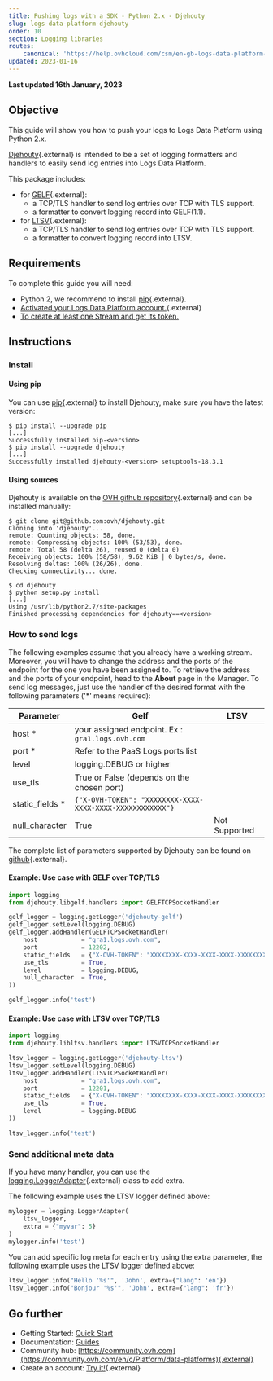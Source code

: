 ```yaml
---
title: Pushing logs with a SDK - Python 2.x - Djehouty
slug: logs-data-platform-djehouty
order: 10
section: Logging libraries
routes:
    canonical: 'https://help.ovhcloud.com/csm/en-gb-logs-data-platform-djehouty?id=kb_article_view&sysparm_article=KB0050050'
updated: 2023-01-16
---
```


**Last updated 16th January, 2023**

## Objective

This guide will show you how to push your logs to Logs Data Platform using Python 2.x.

[Djehouty](https://github.com/ovh/djehouty){.external} is intended to be a set of logging formatters and handlers to easily send log entries into Logs Data Platform.

This package includes:

- for [GELF](https://go2docs.graylog.org/4-x/getting_in_log_data/gelf.html?tocpath=Getting%20in%20Log%20Data%7CLog%20Sources%7CGELF%7C_____0#GELFPayloadSpecification){.external}:
    - a TCP/TLS handler to send log entries over TCP with TLS support.
    - a formatter to convert logging record into GELF(1.1).
- for [LTSV](http://ltsv.org/){.external}:
    - a TCP/TLS handler to send log entries over TCP with TLS support.
    - a formatter to convert logging record into LTSV.


## Requirements

To complete this guide you will need:

- Python 2, we recommend to install [pip](https://pip.pypa.io/en/stable/installing/){.external}.
- [Activated your Logs Data Platform account.](https://www.ovh.com/fr/order/express/#/new/express/resume?products=~%28~%28planCode~%27logs-account~productId~%27logs%29){.external}
- [To create at least one Stream and get its token.](/pages/platform/logs-data-platform/getting_started_quick_start)

## Instructions

### Install

#### Using pip

You can use [pip](https://pip.pypa.io/en/stable/){.external} to install Djehouty, make sure you have the latest version:


```shell-session
$ pip install --upgrade pip
[...]
Successfully installed pip-<version>
$ pip install --upgrade djehouty
[...]
Successfully installed djehouty-<version> setuptools-18.3.1
```

#### Using sources

Djehouty is available on the [OVH github repository](https://github.com/ovh/djehouty){.external} and can be installed manually:

```shell-session
$ git clone git@github.com:ovh/djehouty.git
Cloning into 'djehouty'...
remote: Counting objects: 58, done.
remote: Compressing objects: 100% (53/53), done.
remote: Total 58 (delta 26), reused 0 (delta 0)
Receiving objects: 100% (58/58), 9.62 KiB | 0 bytes/s, done.
Resolving deltas: 100% (26/26), done.
Checking connectivity... done.

$ cd djehouty
$ python setup.py install
[...]
Using /usr/lib/python2.7/site-packages
Finished processing dependencies for djehouty==<version>
```

### How to send logs

The following examples assume that you already have a working stream. Moreover, you will have to change the address and the ports of the endpoint for the one you have been assigned to. To retrieve the address and the ports of your endpoint, head to the **About** page in the Manager. To send log messages, just use the handler of the desired format with the following parameters ('*' means required):

|Parameter|Gelf|LTSV|
|---|---|---|
|host *|your assigned endpoint. Ex : `gra1.logs.ovh.com`||
|port *|Refer to the PaaS Logs ports list||
|level|logging.DEBUG or higher||
|use_tls|True or False (depends on the chosen port)||
|static_fields *|`{"X-OVH-TOKEN": "XXXXXXXX-XXXX-XXXX-XXXX-XXXXXXXXXXXX"}`||
|null_character|True|Not Supported|

The complete list of parameters supported by Djehouty can be found on [github](https://github.com/ovh/djehouty){.external}.


#### Example&#58; Use case with GELF over TCP/TLS

```python hl_lines="7 9"
import logging
from djehouty.libgelf.handlers import GELFTCPSocketHandler

gelf_logger = logging.getLogger('djehouty-gelf')
gelf_logger.setLevel(logging.DEBUG)
gelf_logger.addHandler(GELFTCPSocketHandler(
    host            = "gra1.logs.ovh.com",
    port            = 12202,
    static_fields   = {"X-OVH-TOKEN": "XXXXXXXX-XXXX-XXXX-XXXX-XXXXXXXXXXXX"},
    use_tls         = True,
    level           = logging.DEBUG,
    null_character  = True,
))

gelf_logger.info('test')
```

#### Example&#58; Use case with LTSV over TCP/TLS

```python hl_lines="7 9"
import logging
from djehouty.libltsv.handlers import LTSVTCPSocketHandler

ltsv_logger = logging.getLogger('djehouty-ltsv')
ltsv_logger.setLevel(logging.DEBUG)
ltsv_logger.addHandler(LTSVTCPSocketHandler(
    host            = "gra1.logs.ovh.com",
    port            = 12201,
    static_fields   = {"X-OVH-TOKEN": "XXXXXXXX-XXXX-XXXX-XXXX-XXXXXXXXXXXX"},
    use_tls         = True,
    level           = logging.DEBUG
))

ltsv_logger.info('test')
```

### Send additional meta data

If you have many handler, you can use the [logging.LoggerAdapter](https://docs.python.org/2/library/logging.html#loggeradapter-objects){.external} class to add extra.

The following example uses the LTSV logger defined above:

```python
mylogger = logging.LoggerAdapter(
    ltsv_logger,
    extra = {"myvar": 5}
)
mylogger.info('test')
```

You can add specific log meta for each entry using the extra parameter, the following example uses the LTSV logger defined above:

```python
ltsv_logger.info("Hello '%s'", 'John', extra={"lang": 'en'})
ltsv_logger.info("Bonjour '%s'", 'John', extra={"lang": 'fr'})
```

## Go further

- Getting Started: [Quick Start](/pages/platform/logs-data-platform/getting_started_quick_start)
- Documentation: [Guides](https://docs.ovh.com/ca/fr/logs-data-platform/)
- Community hub: [https://community.ovh.com](https://community.ovh.com/en/c/Platform/data-platforms){.external}
- Create an account: [Try it!](https://www.ovh.com/fr/order/express/#/express/review?products=~(~(planCode~'logs-account~productId~'logs))){.external}
